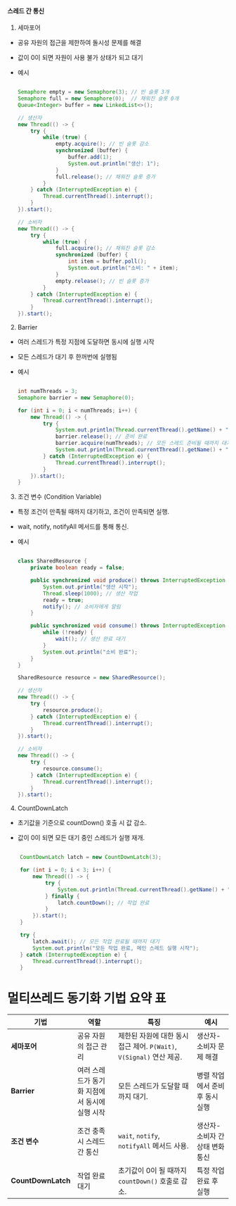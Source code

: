 #### 스레드 간 통신

1. 세마포어

- 공유 자원의 접근을 제한하여 돌시성 문제를 해결

- 값이 0이 되면 자원이 사용 불가 상태가 되고 대기

- 예시

  ```java

  Semaphore empty = new Semaphore(3); // 빈 슬롯 3개
  Semaphore full = new Semaphore(0);  // 채워진 슬롯 0개
  Queue<Integer> buffer = new LinkedList<>();

  // 생산자
  new Thread(() -> {
      try {
          while (true) {
              empty.acquire(); // 빈 슬롯 감소
              synchronized (buffer) {
                  buffer.add(1);
                  System.out.println("생산: 1");
              }
              full.release(); // 채워진 슬롯 증가
          }
      } catch (InterruptedException e) {
          Thread.currentThread().interrupt();
      }
  }).start();

  // 소비자
  new Thread(() -> {
      try {
          while (true) {
              full.acquire(); // 채워진 슬롯 감소
              synchronized (buffer) {
                  int item = buffer.poll();
                  System.out.println("소비: " + item);
              }
              empty.release(); // 빈 슬롯 증가
          }
      } catch (InterruptedException e) {
          Thread.currentThread().interrupt();
      }
  }).start();


  ```

2. Barrier

- 여러 스레드가 특정 지점에 도달하면 동시에 실행 시작

- 모든 스레드가 대기 후 한꺼번에 실행됨

- 예시

  ```java

  int numThreads = 3;
  Semaphore barrier = new Semaphore(0);

  for (int i = 0; i < numThreads; i++) {
      new Thread(() -> {
          try {
              System.out.println(Thread.currentThread().getName() + " 준비 완료");
              barrier.release(); // 준비 완료
              barrier.acquire(numThreads); // 모든 스레드 준비될 때까지 대기
              System.out.println(Thread.currentThread().getName() + " 시작!");
          } catch (InterruptedException e) {
              Thread.currentThread().interrupt();
          }
      }).start();
  }


  ```

3. 조건 변수 (Condition Variable)

- 특정 조건이 만족될 때까지 대기하고, 조건이 만족되면 실행.

- wait, notify, notifyAll 메서드를 통해 통신.

- 예시

  ```java

  class SharedResource {
      private boolean ready = false;

      public synchronized void produce() throws InterruptedException {
          System.out.println("생산 시작");
          Thread.sleep(1000); // 생산 작업
          ready = true;
          notify(); // 소비자에게 알림
      }

      public synchronized void consume() throws InterruptedException {
          while (!ready) {
              wait(); // 생산 완료 대기
          }
          System.out.println("소비 완료");
      }
  }

  SharedResource resource = new SharedResource();

  // 생산자
  new Thread(() -> {
      try {
          resource.produce();
      } catch (InterruptedException e) {
          Thread.currentThread().interrupt();
      }
  }).start();

  // 소비자
  new Thread(() -> {
      try {
          resource.consume();
      } catch (InterruptedException e) {
          Thread.currentThread().interrupt();
      }
  }).start();


  ```

4. CountDownLatch

- 초기값을 기준으로 countDown() 호출 시 값 감소.

- 값이 0이 되면 모든 대기 중인 스레드가 실행 재개.

```java

    CountDownLatch latch = new CountDownLatch(3);

    for (int i = 0; i < 3; i++) {
        new Thread(() -> {
            try {
                System.out.println(Thread.currentThread().getName() + " 작업 완료");
            } finally {
                latch.countDown(); // 작업 완료
            }
        }).start();
    }

    try {
        latch.await(); // 모든 작업 완료될 때까지 대기
        System.out.println("모든 작업 완료, 메인 스레드 실행 시작");
    } catch (InterruptedException e) {
        Thread.currentThread().interrupt();
    }


```

# 멀티쓰레드 동기화 기법 요약 표

| **기법**           | **역할**                                       | **특징**                                                             | **예시**                        |
| ------------------ | ---------------------------------------------- | -------------------------------------------------------------------- | ------------------------------- |
| **세마포어**       | 공유 자원의 접근 관리                          | 제한된 자원에 대한 동시 접근 제어. `P(Wait)`, `V(Signal)` 연산 제공. | 생산자-소비자 문제 해결         |
| **Barrier**        | 여러 스레드가 동기화 지점에서 동시에 실행 시작 | 모든 스레드가 도달할 때까지 대기.                                    | 병렬 작업에서 준비 후 동시 실행 |
| **조건 변수**      | 조건 충족 시 스레드 간 통신                    | `wait`, `notify`, `notifyAll` 메서드 사용.                           | 생산자-소비자 간 상태 변화 통신 |
| **CountDownLatch** | 작업 완료 대기                                 | 초기값이 0이 될 때까지 `countDown()` 호출로 감소.                    | 특정 작업 완료 후 실행          |
